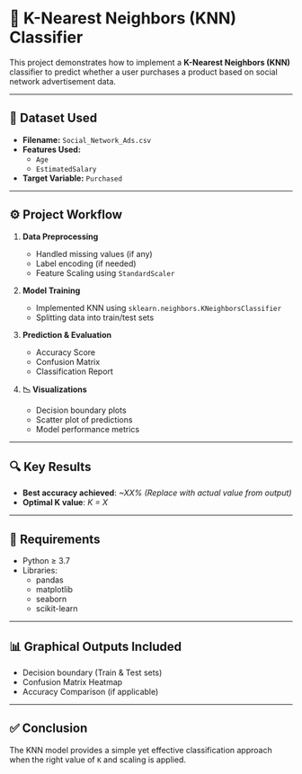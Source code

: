# 🧠 K-Nearest Neighbors (KNN) Classifier

This project demonstrates how to implement a **K-Nearest Neighbors (KNN)** classifier to predict whether a user purchases a product based on social network advertisement data.

---

## 📂 Dataset Used

- **Filename:** `Social_Network_Ads.csv`
- **Features Used:**
  - `Age`
  - `EstimatedSalary`
- **Target Variable:** `Purchased`

---

## ⚙️ Project Workflow

1. **Data Preprocessing**
   - Handled missing values (if any)
   - Label encoding (if needed)
   - Feature Scaling using `StandardScaler`

2. **Model Training**
   - Implemented KNN using `sklearn.neighbors.KNeighborsClassifier`
   - Splitting data into train/test sets

3. **Prediction & Evaluation**
   - Accuracy Score
   - Confusion Matrix
   - Classification Report

4. **📉 Visualizations**
   - Decision boundary plots
   - Scatter plot of predictions
   - Model performance metrics

---

## 🔍 Key Results

- **Best accuracy achieved**: _~XX%_ *(Replace with actual value from output)*
- **Optimal K value**: _K = X_

---

## 📎 Requirements

- Python ≥ 3.7  
- Libraries:
  - pandas
  - matplotlib
  - seaborn
  - scikit-learn

---

## 📊 Graphical Outputs Included

- Decision boundary (Train & Test sets)
- Confusion Matrix Heatmap
- Accuracy Comparison (if applicable)

---

## ✅ Conclusion

The KNN model provides a simple yet effective classification approach when the right value of `K` and scaling is applied.
